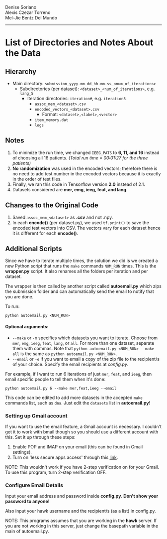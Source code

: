 Denise Soriano  
Alexis Czezar Torreno  
Mel-Jie Bentz Del Mundo

***

# List of Directories and Notes About the Data

## Hierarchy

- Main directory: `submission_yyyy-mm-dd_hh-mm-ss_<num_of_iterations>`
	- Subdirectories (per dataset): `<dataset>_<num_of_iterations>`, e.g. `lang_5`
		- Iteration directories: `iteration#`, e.g. `iteration3`
			- `assoc_mem_<dataset>.csv`
			- `encoded_vectors_<dataset>.csv`
				- Format: `<dataset>,<label>,<vector>`
			- `item_memory.dat`
			- `logs`

## Notes

1. To minimize the run time, we changed `IEEG_PATS` to **6, 11, and 16** instead of choosing all 16 patients. *(Total run time = 00:01:27 for the three patients)*
2. **No randomization** was used in the encoded vectors; therefore there is no need to add test number in the encoded vectors because it is exactly in the order of test files.
3. Finally, we ran this code in Tensorflow version **2.0** instead of 2.1.
4. Datasets considered are **mer, emg, ieeg, feat, and lang**.

## Changes to the Original Code

1. Saved `assoc_mem_<dataset>` as **.csv** and not .npy.
2. In each **encode()** (per dataset.py), we used `tf.print()` to save the encoded test vectors into CSV. The vectors vary for each dataset hence it is different for each **encode()**.

## Additional Scripts

Since we have to iterate multiple times, the solution we did is we created a new Python script that runs the `make` commands `NUM_RUN` times. This is the **wrapper.py** script. It also renames all the folders per iteration and per dataset.

The wrapper is then called by another script called **autoemail.py** which zips the submission folder and can automatically send the email to notify that you are done.

To run:

	python autoemail.py <NUM_RUN>

#### Optional arguments:

- `--make` or `-m` specifies which datasets you want to iterate. Choose from `mer`, `emg`, `ieeg`, `feat`, `lang`, or `all`. For more than one dataset, separate them with commas. Note that `python autoemail.py <NUM_RUN> --make all` is the same as `python autoemail.py <NUM_RUN>`.
- `--email` or `-e` if you want to email a copy of the zip file to the recipient/s of your choice. Specify the email recipients at *config.py*.

For example, if I want to run 6 iterations of just `mer`, `feat`, and `ieeg`, then email specific people to tell them when it's done:

	python autoemail.py 6 --make mer,feat,ieeg --email

This code can be edited to add more datasets in the accepted `make` commands list, such as `dna`. Just edit the `datasets` list in **autoemail.py**!

### Setting up Gmail account

If you want to use the email feature, a Gmail account is necessary. I couldn't get it to work with bmail though so you should use a different account with this. Set it up through these steps:

1. Enable POP and IMAP on your email (this can be found in Gmail settings).
2. Turn on 'less secure apps access' through this [link](https://myaccount.google.com/lesssecureapps?pli=1).

NOTE: This wouldn't work if you have 2-step verification on for your Gmail. To use this program, turn 2-step verification OFF.

### Configure Email Details

Input your email address and password inside **config.py**. **Don't show your password to anyone!**

Also input your hawk username and the recipient/s (as a list) in config.py.

NOTE: This programs assumes that you are working in the **hawk** server. If you are not working in this server, just change the basepath variable in the main of autoemail.py.
